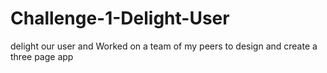 # Challenge-1-Delight-User
delight our user and
Worked on a team of my peers to design and create a three page app
